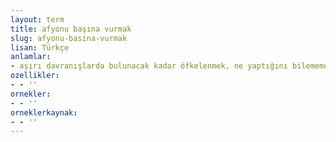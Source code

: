 ```yaml
---
layout: term
title: afyonu başına vurmak
slug: afyonu-basina-vurmak
lisan: Türkçe
anlamlar:
- aşırı davranışlarda bulunacak kadar öfkelenmek, ne yaptığını bilememek
ozellikler:
- - ''
ornekler:
- - ''
orneklerkaynak:
- - ''
---
```

